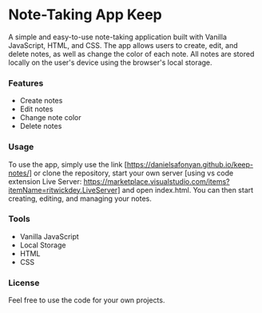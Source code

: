 # Note-Taking App Keep

A simple and easy-to-use note-taking application built with Vanilla JavaScript, HTML, and CSS. The app allows users to create, edit, and delete notes, as well as change the color of each note. All notes are stored locally on the user's device using the browser's local storage.

### Features
- Create notes
- Edit notes
- Change note color
- Delete notes

### Usage
To use the app, simply use the link [https://danielsafonyan.github.io/keep-notes/] or clone the repository, start your own server [using vs code extension Live Server: https://marketplace.visualstudio.com/items?itemName=ritwickdey.LiveServer] and open index.html. You can then start creating, editing, and managing your notes.

### Tools
 - Vanilla JavaScript
 - Local Storage
 - HTML
 - CSS

### License
Feel free to use the code for your own projects.
